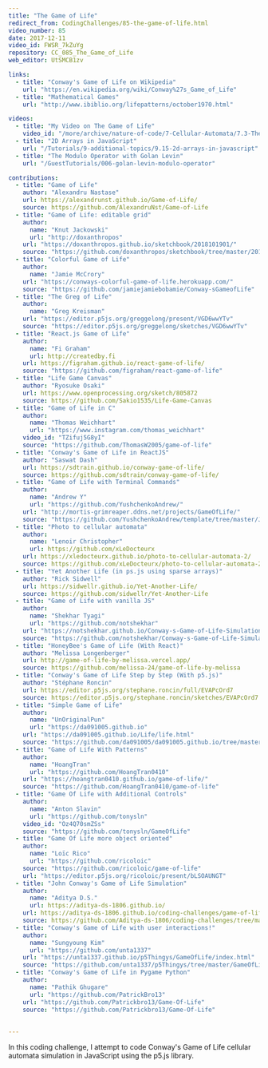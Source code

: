 ```yaml
---
title: "The Game of Life"
redirect_from: CodingChallenges/85-the-game-of-life.html
video_number: 85
date: 2017-12-11
video_id: FWSR_7kZuYg
repository: CC_085_The_Game_of_Life
web_editor: UtSMCB1zv

links:
  - title: "Conway's Game of Life on Wikipedia"
    url: "https://en.wikipedia.org/wiki/Conway%27s_Game_of_Life"
  - title: "Mathematical Games"
    url: "http://www.ibiblio.org/lifepatterns/october1970.html"

videos:
  - title: "My Video on The Game of Life"
    video_id: "/more/archive/nature-of-code/7-Cellular-Automata/7.3-The-Game-of-Life"
  - title: "2D Arrays in JavaScript"
    url: "/Tutorials/9-additional-topics/9.15-2d-arrays-in-javascript"
  - title: "The Modulo Operator with Golan Levin"
    url: "/GuestTutorials/006-golan-levin-modulo-operator"

contributions:
  - title: "Game of Life"
    author: "Alexandru Nastase"
    url: https://alexandrunst.github.io/Game-of-Life/
    source: https://github.com/AlexandruNst/Game-of-Life
  - title: "Game of Life: editable grid"
    author:
      name: "Knut Jackowski"
      url: "http://doxanthropos"
    url: "https://doxanthropos.github.io/sketchbook/2018101901/"
    source: "https://github.com/doxanthropos/sketchbook/tree/master/2018101901"
  - title: "Colorful Game of Life"
    author:
      name: "Jamie McCrory"
    url: "https://conways-colorful-game-of-life.herokuapp.com/"
    source: "https://github.com/jamiejamiebobamie/Conway-sGameofLife"
  - title: "The Greg of Life"
    author:
      name: "Greg Kreisman"
    url: "https://editor.p5js.org/greggelong/present/VGD6wwYTv"
    source: "https://editor.p5js.org/greggelong/sketches/VGD6wwYTv"
  - title: "React.js Game of Life"
    author:
      name: "Fi Graham"
      url: http://createdby.fi
    url: https://figraham.github.io/react-game-of-life/
    source: "https://github.com/figraham/react-game-of-life"
  - title: "Life Game Canvas"
    author: "Ryosuke Osaki"
    url: https://www.openprocessing.org/sketch/805872
    source: https://github.com/Sakio1535/Life-Game-Canvas
  - title: "Game of Life in C"
    author:
      name: "Thomas Weichhart"
      url: "https://www.instagram.com/thomas_weichhart"
    video_id: "TZifuj5G8yI"
    source: "https://github.com/ThomasW2005/game-of-life"
  - title: "Conway's Game of Life in ReactJS"
    author: "Saswat Dash"
    url: https://sdtrain.github.io/conway-game-of-life/
    source: https://github.com/sdtrain/conway-game-of-life/
  - title: "Game of Life with Terminal Commands"
    author:
      name: "Andrew Y"
      url: "https://github.com/YushchenkoAndrew/"
    url: "http://mortis-grimreaper.ddns.net/projects/GameOfLife/"
    source: "https://github.com/YushchenkoAndrew/template/tree/master/JS/GameOfLife"
  - title: "Photo to cellular automata"
    author:
      name: "Lenoir Christopher"
      url: https://github.com/xLeDocteurx
    url: https://xledocteurx.github.io/photo-to-cellular-automata-2/
    source: https://github.com/xLeDocteurx/photo-to-cellular-automata-2
  - title: "Yet Another Life (in ps.js using sparse arrays)"
    author: "Rick Sidwell"
    url: https://sidwellr.github.io/Yet-Another-Life/
    source: https://github.com/sidwellr/Yet-Another-Life
  - title: "Game of Life with vanilla JS"
    author:
      name: "Shekhar Tyagi"
      url: "https://github.com/notshekhar"
    url: "https://notshekhar.github.io/Conway-s-Game-of-Life-Simulation"
    source: "https://github.com/notshekhar/Conway-s-Game-of-Life-Simulation"
  - title: "HoneyBee's Game of Life (With React)"
    author: "Melissa Longenberger"
    url: http://game-of-life-by-melissa.vercel.app/
    source: https://github.com/melissa-24/game-of-life-by-melissa
  - title: "Conway's Game of Life Step by Step (With p5.js)"
    author: "Stéphane Roncin"
    url: https://editor.p5js.org/stephane.roncin/full/EVAPcOrd7
    source: https://editor.p5js.org/stephane.roncin/sketches/EVAPcOrd7
  - title: "Simple Game of Life"
    author:
      name: "UnOriginalPun"
      url: "https://da091005.github.io"
    url: "https://da091005.github.io/Life/life.html"
    source: "https://github.com/da091005/da091005.github.io/tree/master/Life"
  - title: "Game of Life With Patterns"
    author:
      name: "HoangTran"
      url: "https://github.com/HoangTran0410"
    url: "https://hoangtran0410.github.io/game-of-life/"
    source: "https://github.com/HoangTran0410/game-of-life"
  - title: "Game Of Life with Additional Controls"
    author:
      name: "Anton Slavin"
      url: "https://github.com/tonysln"
    video_id: "Oz4Q70smZSs"
    source: "https://github.com/tonysln/GameOfLife"
  - title: "Game Of Life more object oriented"
    author:
      name: "Loïc Rico"
      url: "https://github.com/ricoloic"
    source: "https://github.com/ricoloic/game-of-life"
    url: "https://editor.p5js.org/ricoloic/present/bLSOAUNGT"
  - title: "John Conway's Game of Life Simulation"
    author:
      name: "Aditya D.S."
      url: https://aditya-ds-1806.github.io/
    url: https://aditya-ds-1806.github.io/coding-challenges/game-of-life/
    source: https://github.com/Aditya-ds-1806/coding-challenges/tree/main/game-of-life
  - title: "Conway's Game of Life with user interactions!"
    author:
      name: "Sungyoung Kim"
      url: "https://github.com/unta1337"
    url: "https://unta1337.github.io/p5Thingys/GameOfLife/index.html"
    source: "https://github.com/unta1337/p5Thingys/tree/master/GameOfLife"
  - title: "Conway's Game of Life in Pygame Python"
    author:
      name: "Pathik Ghugare"
      url: "https://github.com/PatrickBro13"
    url: "https://github.com/Patrickbro13/Game-Of-Life"
    source: "https://github.com/Patrickbro13/Game-Of-Life"
    
    
---
```

In this coding challenge, I attempt to code Conway's Game of Life cellular automata simulation in JavaScript using the p5.js library.
